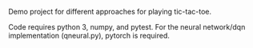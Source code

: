 Demo project for different approaches for playing tic-tac-toe.

Code requires python 3, numpy, and pytest.
For the neural network/dqn implementation (qneural.py), pytorch is required.
